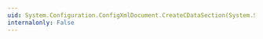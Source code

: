 ```yaml
---
uid: System.Configuration.ConfigXmlDocument.CreateCDataSection(System.String)
internalonly: False
---
```

